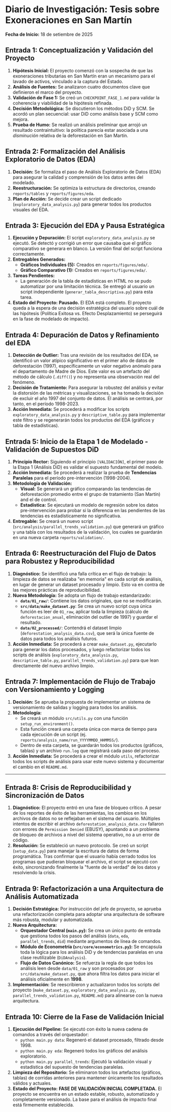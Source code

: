 # Diario de Investigación: Tesis sobre Exoneraciones en San Martín

**Fecha de Inicio:** 18 de setiembre de 2025

## Entrada 1: Conceptualización y Validación del Proyecto

1.  **Hipótesis Inicial:** El proyecto comenzó con la sospecha de que las exoneraciones tributarias en San Martín eran un mecanismo para el lavado de activos, vinculado a la captura del Estado.
2.  **Análisis de Fuentes:** Se analizaron cuatro documentos clave que definieron el marco del proyecto.
3.  **Validación de Fase 1:** Se creó un `CHECKPOINT_FASE_1.md` para validar la coherencia y viabilidad de la hipótesis refinada.
4.  **Decisión Metodológica:** Se discutieron los métodos DiD y SCM. Se acordó un plan secuencial: usar DiD como análisis base y SCM como mejora.
5.  **Prueba de Humo:** Se realizó un análisis preliminar que arrojó un resultado contraintuitivo: la política parecía estar asociada a una *disminución* relativa de la deforestación en San Martín.

## Entrada 2: Formalización del Análisis Exploratorio de Datos (EDA)

1.  **Decisión:** Se formaliza el paso de Análisis Exploratorio de Datos (EDA) para asegurar la calidad y comprensión de los datos antes del modelado.
2.  **Reestructuración:** Se optimiza la estructura de directorios, creando `reports/tables` y `reports/figures/eda`.
3.  **Plan de Acción:** Se decide crear un script dedicado (`exploratory_data_analysis.py`) para generar todos los productos visuales del EDA.

## Entrada 3: Ejecución del EDA y Pausa Estratégica

1.  **Ejecución y Depuración:** El script `exploratory_data_analysis.py` se ejecutó. Se detectó y corrigió un error que causaba que el gráfico comparativo se generara en blanco. La versión final del script funciona correctamente.
2.  **Entregables Generados:**
    *   **Gráficos Individuales (5):** Creados en `reports/figures/eda/`.
    *   **Gráfico Comparativo (1):** Creados en `reports/figures/eda/`.
3.  **Tareas Pendientes:**
    *   La generación de la tabla de estadísticas en HTML no se pudo automatizar por una limitación técnica. Se entregó al usuario un script independiente (`generar_tabla_descriptiva.py`) para esta tarea.
4.  **Estado del Proyecto:** **Pausado.** El EDA está completo. El proyecto queda a la espera de una decisión estratégica del usuario sobre cuál de las hipótesis (Política Exitosa vs. Efecto Desplazamiento) se perseguirá en la fase de modelado de impacto).

## Entrada 4: Depuración de Datos y Refinamiento del EDA

1.  **Detección de Outlier:** Tras una revisión de los resultados del EDA, se identificó un valor atípico significativo en el primer año de datos de deforestación (1997), específicamente un valor negativo anómalo para el departamento de Madre de Dios. Este valor es un artefacto del método de cálculo (`.diff()`) y no representa una observación real del fenómeno.
2.  **Decisión de Tratamiento:** Para asegurar la robustez del análisis y evitar la distorsión de las métricas y visualizaciones, se ha tomado la decisión de excluir el año 1997 del conjunto de datos. El análisis se centrará, por tanto, en el período 1998-2023.
3.  **Acción Inmediata:** Se procederá a modificar los scripts `exploratory_data_analysis.py` y `descriptive_table.py` para implementar este filtro y se regenerarán todos los productos del EDA (gráficos y tabla de estadísticas).

## Entrada 5: Inicio de la Etapa 1 de Modelado - Validación de Supuestos DiD

1.  **Principio Rector:** Siguiendo el principio `[VALIDACIÓN]`, el primer paso de la Etapa 1 (Análisis DiD) es validar el supuesto fundamental del modelo.
2.  **Acción Inmediata:** Se procederá a realizar la prueba de **Tendencias Paralelas** para el período pre-intervención (1998-2004).
3.  **Metodología de Validación:**
    *   **Visual:** Se generará un gráfico comparando las tendencias de deforestación promedio entre el grupo de tratamiento (San Martín) and el de control.
    *   **Estadística:** Se ejecutará un modelo de regresión sobre los datos pre-intervención para probar si la diferencia en las pendientes de las tendencias es estadísticamente no significativa.
4.  **Entregable:** Se creará un nuevo script (`src/analysis/parallel_trends_validation.py`) que generará un gráfico y una tabla con los resultados de la validación, los cuales se guardarán en una nueva carpeta `reports/validation/`.

## Entrada 6: Reestructuración del Flujo de Datos para Robustez y Reproducibilidad

1.  **Diagnóstico:** Se identificó una falla crítica en el flujo de trabajo: la limpieza de datos se realizaba "en memoria" en cada script de análisis, en lugar de generar un dataset procesado y limpio. Esto va en contra de las mejores prácticas de reproducibilidad.
2.  **Nueva Metodología:** Se adopta un flujo de trabajo estandarizado:
    *   **`data/01_raw/`**: Contiene los datos originales, que no se modificarán.
    *   **`src/data/make_dataset.py`**: Se crea un nuevo script cuya única función es leer de `01_raw`, aplicar toda la limpieza (cálculo de `deforestacion_anual`, eliminación del outlier de 1997) y guardar el resultado.
    *   **`data/02_processed/`**: Contendrá el dataset limpio (`deforestation_analysis_data.csv`), que será la única fuente de datos para todos los análisis futuros.
3.  **Acción Inmediata:** Se procederá a crear `make_dataset.py`, ejecutarlo para generar los datos procesados, y luego refactorizar todos los scripts de análisis (`exploratory_data_analysis.py`, `descriptive_table.py`, `parallel_trends_validation.py`) para que lean directamente del nuevo archivo limpio.

## Entrada 7: Implementación de Flujo de Trabajo con Versionamiento y Logging

1.  **Decisión:** Se aprueba la propuesta de implementar un sistema de versionamiento de salidas y logging para todos los análisis.
2.  **Metodología:**
    *   Se creará un módulo `src/utils.py` con una función `setup_run_environment()`.
    *   Esta función creará una carpeta única con marca de tiempo para cada ejecución de un script (ej. `reports/analysis_name/run_YYYYMMDD_HHMMSS/`).
    *   Dentro de esta carpeta, se guardarán todos los productos (gráficos, tablas) y un archivo `run.log` que registrará cada paso del proceso.
3.  **Acción Inmediata:** Se procederá a crear el módulo `utils`, refactorizar todos los scripts de análisis para usar este nuevo sistema y documentar el cambio en el `README.md`.

---

## Entrada 8: Crisis de Reproducibilidad y Sincronización de Datos

1.  **Diagnóstico:** El proyecto entró en una fase de bloqueo crítico. A pesar de los reportes de éxito de las herramientas, los cambios en los archivos de datos no se reflejaban en el sistema del usuario. Múltiples intentos de escribir el archivo `deforestation_analysis_data.csv` fallaron con errores de `Permission Denied` (EBUSY), apuntando a un problema de bloqueo de archivos a nivel del sistema operativo, no a un error de código.
2.  **Resolución:** Se estableció un nuevo protocolo. Se creó un script (`setup_data.py`) para manejar la escritura de datos de forma programática. Tras confirmar que el usuario había cerrado todos los programas que pudieran bloquear el archivo, el script se ejecutó con éxito, sincronizando finalmente la "fuente de la verdad" de los datos y resolviendo la crisis.

## Entrada 9: Refactorización a una Arquitectura de Análisis Automatizada

1.  **Decisión Estratégica:** Por instrucción del jefe de proyecto, se aprueba una refactorización completa para adoptar una arquitectura de software más robusta, modular y automatizada.
2.  **Nueva Arquitectura:**
    *   **Orquestador Central (`main.py`):** Se crea un único punto de entrada que gestiona todos los pasos del análisis (`data`, `eda`, `parallel_trends`, `did`) mediante argumentos de línea de comandos.
    *   **Módulo de Econometría (`src/core/econometrics.py`):** Se encapsula toda la lógica para los análisis DiD y de tendencias paralelas en una clase reutilizable (`DiDAnalysis`).
    *   **Flujo de Datos Canónico:** Se refuerza la regla de que todos los análisis leen desde `data/01_raw` y son procesados por `src/data/make_dataset.py`, que ahora filtra los datos para iniciar el análisis oficialmente en **1998**.
3.  **Implementación:** Se reescribieron y actualizaron todos los scripts del proyecto (`make_dataset.py`, `exploratory_data_analysis.py`, `parallel_trends_validation.py`, `README.md`) para alinearse con la nueva arquitectura.

## Entrada 10: Cierre de la Fase de Validación Inicial

1.  **Ejecución del Pipeline:** Se ejecutó con éxito la nueva cadena de comandos a través del orquestador:
    *   `python main.py data`: Regeneró el dataset procesado, filtrado desde 1998.
    *   `python main.py eda`: Regeneró todos los gráficos del análisis exploratorio.
    *   `python main.py parallel_trends`: Ejecutó la validación visual y estadística del supuesto de tendencias paralelas.
2.  **Limpieza del Repositorio:** Se eliminaron todos los artefactos (gráficos, tablas) de corridas anteriores para mantener únicamente los resultados válidos y actuales.
3.  **Estado del Proyecto:** **FASE DE VALIDACIÓN INICIAL COMPLETADA.** El proyecto se encuentra en un estado estable, robusto, automatizado y completamente versionado. La base para el análisis de impacto final está firmemente establecida.